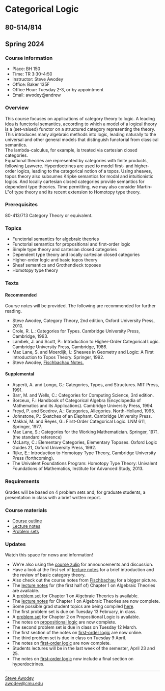 # Categorical Logic
## 80-514/814
## Spring 2024

### Course information

- Place: BH 150
- Time: TR 3:30-4:50
- Instructor: Steve Awodey
- Office: Baker 135F
- Office Hour: Tuesday 2-3, or by appointment
- Email: awodey@andrew


### Overview
This course focuses on applications of category theory to logic. 
A leading idea is functorial semantics, according to which a model
of a logical theory is a (set-valued) functor on a structured category representing the theory.  
This introduces many algebraic methods into logic, leading naturally to
the universal and other general models that distinguish functorial from
classical semantics.  
The lambda-calculus, for example, is treated via cartesian closed categories.  
Equational theories are represented by categories with finite products, following Lawvere.  Hyperdoctrines are used to model first- and higher-order logics, leading to the categorical notion of a topos.  Using sheaves, topos theory also subsumes Kripke semantics for modal and intuitionistic logics. And locally cartesian closed categories provide semantics for dependent type theories.  Time permitting, we may also consider Martin-L"of type theory and its recent extension to Homotopy type theory.

### Prerequisites
80-413/713 Category Theory or equivalent.

### Topics

- Functorial semantics for algebraic theories
- Functorial semantics for propositional and first-order logic
- Simple type theory and cartesian closed categories
- Dependent type theory and locally cartesian closed categories
- Higher-order logic and basic topos theory
- Sheaf semantics and Grothendieck toposes
- Homotopy type theory

### Texts
#### Recommended

Course notes will be provided. The following are recommended for further reading. 

- Steve Awodey, Category Theory, 2nd edition, Oxford University Press, 2010.
- Crole, R. L.: Categories for Types. Cambridge University Press, Cambridge, 1993.
- Lambek, J. and Scott, P.: Introduction to Higher-Order Categorical Logic. Cambridge University Press, Cambridge, 1986.
- Mac Lane, S. and Moerdijk, I.: Sheaves in Geometry and Logic: A First Introduction to Topos Theory. Springer, 1992.
- Steve Awodey, [Fischbachau Notes.](../fischbachau/)

#### Supplemental

- Asperti, A. and Longo, G.: Categories, Types, and Structures. MIT Press, 1991.
- Barr, M. and Wells, C.: Categories for Computing Science, 3rd edition.
- Borceux, F.: Handbook of Categorical Algebra (Encyclopedia of Mathematics and its Applications). Cambridge University Press, 1994.
- Freyd, P. and Scedrov, A.: Categories, Allegories. North-Holland, 1995.
- Johnstone, P.: Sketches of an Elephant. Cambridge University Press.
- Makkai, M. and Reyes, G.: First-Order Categorical Logic. LNM 611, Springer, 1977.
- Mac Lane, S.: Categories for the Working Mathematician. Springer, 1971. (the standard reference)
- McLarty, C.: Elementary Categories, Elementary Toposes. Oxford Logic Guides 21, Oxford University Press, 1992.
- Rijke, E.: Introduction to Homotopy Type Theory, Cambridge University Press (forthcoming).
- The Univalent Foundations Program: Homotopy Type Theory: Univalent Foundations of Mathematics, Institute for Advanced Study, 2013.

### Requirements

Grades will be based on 4 problem sets and, for graduate students, a presentation in class with a brief written report.

### Course materials

- [Course outline](./outline/)
- [Lecture notes](/catlog/notes/)
- [Problem sets](/catlog/hw/)

### Updates
Watch this space for news and information!
- We're also using the [course zulip](https://baker.hott.dev/#narrow/stream/31-Categorical-Logic) for announcements and discussion.
- Have a look at the first set of [lecture notes](/catlog/notes/catlog0.pdf) for a brief introduction and the review of basic category theory.
- Also check out the course notes from [Fischbachau](../fischbachau/) for a bigger picture.
- The [lecture notes](/catlog/notes/catlog1.pdf) for (the first half of) Chapter 1 on Algebraic Theories are available.  
- A [problem set](/catlog/hw/catloghw1.pdf) for Chapter 1 on Algebraic Theories is available. 
- The [lecture notes](/catlog/notes/catlog1.pdf) for Chapter 1 on Algebraic Theories are now complete. 
- Some possible grad student topics are being compiled [here](/catlog/hw/).    
- The first problem set is due on Tuesday 13 February, in class.
- A [problem set](/catlog/hw/catloghw2.pdf) for Chapter 2 on Propositional Logic is available.
- The notes on [propositional logic](/catlog/notes/catlog2.pdf) are now complete.
- The second problem set is due in class on Tuesday 12 March.
- The first section of the notes on [first-order logic](/catlog/notes/catlog3A.pdf) are now online.
- The third problem set is due in class on Tuesday 9 April.
- The notes on [first-order logic](/catlog/notes/catlog3.pdf) are now complete.
- Students lectures will be in the last week of the semester, April 23 and 25.
- The notes on [first-order logic](/catlog/notes/catlog3.pdf) now include a final section on hyperdoctrines.

<!---
- The third and final [problem set](/catlog/hw/catloghw3.pdf) is online.
- The notes on [lambda-calculus](/catlog/notes/catlog3.pdf) are now complete.
- Students lectures will be in the last 2 weeks of the semester, April 17, 19, 25, and 27.
- The first half of the notes on [lambda-calculus](/catlog/notes/catlog3A.pdf) are now online.

https://awodey.github.io/catlog/hw/

-->

<hr WIDTH="100%">
<div CLASS="bottom"><a href="http://www.andrew.cmu.edu/~awodey/"></a></div>


<p CLASS="bottom"><a href="http://www.andrew.cmu.edu/~awodey/">Steve Awodey</a>
<br><a href="mailto:awodey@cmu.edu">awodey@cmu.edu</a>
